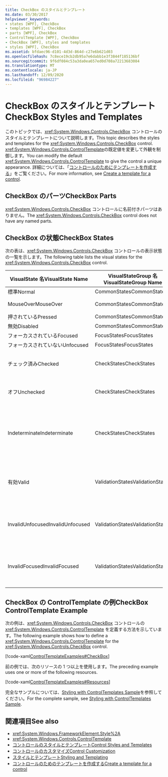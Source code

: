 ```yaml
---
title: CheckBox のスタイルとテンプレート
ms.date: 03/30/2017
helpviewer_keywords:
- states [WPF], CheckBox
- templates [WPF], CheckBox
- parts [WPF], CheckBox
- ControlTemplate [WPF], CheckBox
- CheckBox [WPF], styles and templates
- styles [WPF], CheckBox
ms.assetid: bfdaec96-d101-4d3d-864d-c27e6b621d03
ms.openlocfilehash: 7c8ece19cb2db95a7e6dabb1e3f3844f185136bf
ms.sourcegitcommit: 9f6df084c53a3da0ea657ed0d708a72213683084
ms.translationtype: MT
ms.contentlocale: ja-JP
ms.lasthandoff: 12/09/2020
ms.locfileid: "96984227"
---
```

# <a name="checkbox-styles-and-templates"></a><span data-ttu-id="70339-102">CheckBox のスタイルとテンプレート</span><span class="sxs-lookup"><span data-stu-id="70339-102">CheckBox Styles and Templates</span></span>
<span data-ttu-id="70339-103">このトピックでは、<xref:System.Windows.Controls.CheckBox> コントロールのスタイルとテンプレートについて説明します。</span><span class="sxs-lookup"><span data-stu-id="70339-103">This topic describes the styles and templates for the <xref:System.Windows.Controls.CheckBox> control.</span></span> <span data-ttu-id="70339-104"><xref:System.Windows.Controls.ControlTemplate>の既定値を変更して外観を制御します。</span><span class="sxs-lookup"><span data-stu-id="70339-104">You can modify the default <xref:System.Windows.Controls.ControlTemplate> to give the control a unique appearance.</span></span> <span data-ttu-id="70339-105">詳細については、「[コントロールのためにテンプレートを作成する](/dotnet/desktop-wpf/themes/how-to-create-apply-template)」をご覧ください。</span><span class="sxs-lookup"><span data-stu-id="70339-105">For more information, see [Create a template for a control](/dotnet/desktop-wpf/themes/how-to-create-apply-template).</span></span>  
  
## <a name="checkbox-parts"></a><span data-ttu-id="70339-106">CheckBox のパーツ</span><span class="sxs-lookup"><span data-stu-id="70339-106">CheckBox Parts</span></span>  
 <span data-ttu-id="70339-107"><xref:System.Windows.Controls.CheckBox> コントロールに名前付きパーツはありません。</span><span class="sxs-lookup"><span data-stu-id="70339-107">The <xref:System.Windows.Controls.CheckBox> control does not have any named parts.</span></span>  
  
## <a name="checkbox-states"></a><span data-ttu-id="70339-108">CheckBox の状態</span><span class="sxs-lookup"><span data-stu-id="70339-108">CheckBox States</span></span>  
 <span data-ttu-id="70339-109">次の表は、<xref:System.Windows.Controls.CheckBox> コントロールの表示状態の一覧を示します。</span><span class="sxs-lookup"><span data-stu-id="70339-109">The following table lists the visual states for the <xref:System.Windows.Controls.CheckBox> control.</span></span>  
  
|<span data-ttu-id="70339-110">VisualState 名</span><span class="sxs-lookup"><span data-stu-id="70339-110">VisualState Name</span></span>|<span data-ttu-id="70339-111">VisualStateGroup 名</span><span class="sxs-lookup"><span data-stu-id="70339-111">VisualStateGroup Name</span></span>|<span data-ttu-id="70339-112">説明</span><span class="sxs-lookup"><span data-stu-id="70339-112">Description</span></span>|  
|----------------------|---------------------------|-----------------|  
|<span data-ttu-id="70339-113">標準</span><span class="sxs-lookup"><span data-stu-id="70339-113">Normal</span></span>|<span data-ttu-id="70339-114">CommonStates</span><span class="sxs-lookup"><span data-stu-id="70339-114">CommonStates</span></span>|<span data-ttu-id="70339-115">既定の状態です。</span><span class="sxs-lookup"><span data-stu-id="70339-115">The default state.</span></span>|  
|<span data-ttu-id="70339-116">MouseOver</span><span class="sxs-lookup"><span data-stu-id="70339-116">MouseOver</span></span>|<span data-ttu-id="70339-117">CommonStates</span><span class="sxs-lookup"><span data-stu-id="70339-117">CommonStates</span></span>|<span data-ttu-id="70339-118">マウス ポインターがコントロール上に配置されています。</span><span class="sxs-lookup"><span data-stu-id="70339-118">The mouse pointer is positioned over the control.</span></span>|  
|<span data-ttu-id="70339-119">押されている</span><span class="sxs-lookup"><span data-stu-id="70339-119">Pressed</span></span>|<span data-ttu-id="70339-120">CommonStates</span><span class="sxs-lookup"><span data-stu-id="70339-120">CommonStates</span></span>|<span data-ttu-id="70339-121">コントロールが押されています。</span><span class="sxs-lookup"><span data-stu-id="70339-121">The control is pressed.</span></span>|  
|<span data-ttu-id="70339-122">無効</span><span class="sxs-lookup"><span data-stu-id="70339-122">Disabled</span></span>|<span data-ttu-id="70339-123">CommonStates</span><span class="sxs-lookup"><span data-stu-id="70339-123">CommonStates</span></span>|<span data-ttu-id="70339-124">コントロールが無効になっています。</span><span class="sxs-lookup"><span data-stu-id="70339-124">The control is disabled.</span></span>|  
|<span data-ttu-id="70339-125">フォーカスされている</span><span class="sxs-lookup"><span data-stu-id="70339-125">Focused</span></span>|<span data-ttu-id="70339-126">FocusStates</span><span class="sxs-lookup"><span data-stu-id="70339-126">FocusStates</span></span>|<span data-ttu-id="70339-127">コントロールにフォーカスがあります。</span><span class="sxs-lookup"><span data-stu-id="70339-127">The control has focus.</span></span>|  
|<span data-ttu-id="70339-128">フォーカスされていない</span><span class="sxs-lookup"><span data-stu-id="70339-128">Unfocused</span></span>|<span data-ttu-id="70339-129">FocusStates</span><span class="sxs-lookup"><span data-stu-id="70339-129">FocusStates</span></span>|<span data-ttu-id="70339-130">コントロールにフォーカスがありません。</span><span class="sxs-lookup"><span data-stu-id="70339-130">The control does not have focus.</span></span>|  
|<span data-ttu-id="70339-131">チェック済み</span><span class="sxs-lookup"><span data-stu-id="70339-131">Checked</span></span>|<span data-ttu-id="70339-132">CheckStates</span><span class="sxs-lookup"><span data-stu-id="70339-132">CheckStates</span></span>|<span data-ttu-id="70339-133"><xref:System.Windows.Controls.Primitives.ToggleButton.IsChecked%2A> が `true`です。</span><span class="sxs-lookup"><span data-stu-id="70339-133"><xref:System.Windows.Controls.Primitives.ToggleButton.IsChecked%2A> is `true`.</span></span>|  
|<span data-ttu-id="70339-134">オフ</span><span class="sxs-lookup"><span data-stu-id="70339-134">Unchecked</span></span>|<span data-ttu-id="70339-135">CheckStates</span><span class="sxs-lookup"><span data-stu-id="70339-135">CheckStates</span></span>|<span data-ttu-id="70339-136"><xref:System.Windows.Controls.Primitives.ToggleButton.IsChecked%2A> が `false`です。</span><span class="sxs-lookup"><span data-stu-id="70339-136"><xref:System.Windows.Controls.Primitives.ToggleButton.IsChecked%2A> is `false`.</span></span>|  
|<span data-ttu-id="70339-137">Indeterminate</span><span class="sxs-lookup"><span data-stu-id="70339-137">Indeterminate</span></span>|<span data-ttu-id="70339-138">CheckStates</span><span class="sxs-lookup"><span data-stu-id="70339-138">CheckStates</span></span>|<span data-ttu-id="70339-139"><xref:System.Windows.Controls.Primitives.ToggleButton.IsThreeState%2A> が `true` で、<xref:System.Windows.Controls.Primitives.ToggleButton.IsChecked%2A> が `null` です。</span><span class="sxs-lookup"><span data-stu-id="70339-139"><xref:System.Windows.Controls.Primitives.ToggleButton.IsThreeState%2A> is `true`, and <xref:System.Windows.Controls.Primitives.ToggleButton.IsChecked%2A> is `null`.</span></span>|  
|<span data-ttu-id="70339-140">有効</span><span class="sxs-lookup"><span data-stu-id="70339-140">Valid</span></span>|<span data-ttu-id="70339-141">ValidationStates</span><span class="sxs-lookup"><span data-stu-id="70339-141">ValidationStates</span></span>|<span data-ttu-id="70339-142">このコントロールで <xref:System.Windows.Controls.Validation> クラスを使用し、<xref:System.Windows.Controls.Validation.HasError%2A?displayProperty=nameWithType> 添付プロパティは `false` です。</span><span class="sxs-lookup"><span data-stu-id="70339-142">The control uses the <xref:System.Windows.Controls.Validation> class and the <xref:System.Windows.Controls.Validation.HasError%2A?displayProperty=nameWithType> attached property is `false`.</span></span>|  
|<span data-ttu-id="70339-143">InvalidUnfocused</span><span class="sxs-lookup"><span data-stu-id="70339-143">InvalidUnfocused</span></span>|<span data-ttu-id="70339-144">ValidationStates</span><span class="sxs-lookup"><span data-stu-id="70339-144">ValidationStates</span></span>|<span data-ttu-id="70339-145"><xref:System.Windows.Controls.Validation.HasError%2A?displayProperty=nameWithType> 添付プロパティは、コントロールにフォーカスがある `true` です。</span><span class="sxs-lookup"><span data-stu-id="70339-145">The <xref:System.Windows.Controls.Validation.HasError%2A?displayProperty=nameWithType> attached property is `true` has the control has focus.</span></span>|  
|<span data-ttu-id="70339-146">InvalidFocused</span><span class="sxs-lookup"><span data-stu-id="70339-146">InvalidFocused</span></span>|<span data-ttu-id="70339-147">ValidationStates</span><span class="sxs-lookup"><span data-stu-id="70339-147">ValidationStates</span></span>|<span data-ttu-id="70339-148"><xref:System.Windows.Controls.Validation.HasError%2A?displayProperty=nameWithType> 添付プロパティは、コントロールにフォーカスがない `true` です。</span><span class="sxs-lookup"><span data-stu-id="70339-148">The <xref:System.Windows.Controls.Validation.HasError%2A?displayProperty=nameWithType> attached property is `true` has the control does not have focus.</span></span>|  
  
## <a name="checkbox-controltemplate-example"></a><span data-ttu-id="70339-149">CheckBox の ControlTemplate の例</span><span class="sxs-lookup"><span data-stu-id="70339-149">CheckBox ControlTemplate Example</span></span>  
 <span data-ttu-id="70339-150">次の例は、<xref:System.Windows.Controls.CheckBox> コントロールの <xref:System.Windows.Controls.ControlTemplate> を定義する方法を示しています。</span><span class="sxs-lookup"><span data-stu-id="70339-150">The following example shows how to define a <xref:System.Windows.Controls.ControlTemplate> for the <xref:System.Windows.Controls.CheckBox> control.</span></span>  
  
 [!code-xaml[ControlTemplateExamples#CheckBox](~/samples/snippets/csharp/VS_Snippets_Wpf/ControlTemplateExamples/CS/resources/checkbox.xaml#checkbox)]  
  
 <span data-ttu-id="70339-151">前の例では、次のリソースの 1 つ以上を使用します。</span><span class="sxs-lookup"><span data-stu-id="70339-151">The preceding example uses one or more of the following resources.</span></span>  
  
 [!code-xaml[ControlTemplateExamples#Resources](~/samples/snippets/csharp/VS_Snippets_Wpf/ControlTemplateExamples/CS/resources/shared.xaml#resources)]  
  
 <span data-ttu-id="70339-152">完全なサンプルについては、[Styling with ControlTemplates Sample](https://github.com/Microsoft/WPF-Samples/tree/master/Styles%20&%20Templates/IntroToStylingAndTemplating)を参照してください。</span><span class="sxs-lookup"><span data-stu-id="70339-152">For the complete sample, see [Styling with ControlTemplates Sample](https://github.com/Microsoft/WPF-Samples/tree/master/Styles%20&%20Templates/IntroToStylingAndTemplating).</span></span>  
  
## <a name="see-also"></a><span data-ttu-id="70339-153">関連項目</span><span class="sxs-lookup"><span data-stu-id="70339-153">See also</span></span>

- <xref:System.Windows.FrameworkElement.Style%2A>
- <xref:System.Windows.Controls.ControlTemplate>
- [<span data-ttu-id="70339-154">コントロールのスタイルとテンプレート</span><span class="sxs-lookup"><span data-stu-id="70339-154">Control Styles and Templates</span></span>](control-styles-and-templates.md)
- [<span data-ttu-id="70339-155">コントロールのカスタマイズ</span><span class="sxs-lookup"><span data-stu-id="70339-155">Control Customization</span></span>](control-customization.md)
- [<span data-ttu-id="70339-156">スタイルとテンプレート</span><span class="sxs-lookup"><span data-stu-id="70339-156">Styling and Templating</span></span>](/dotnet/desktop-wpf/fundamentals/styles-templates-overview)
- [<span data-ttu-id="70339-157">コントロールのためのテンプレートを作成する</span><span class="sxs-lookup"><span data-stu-id="70339-157">Create a template for a control</span></span>](/dotnet/desktop-wpf/themes/how-to-create-apply-template)
